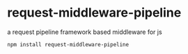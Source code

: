 # request-middleware-pipeline
a request pipeline framework based middleware for js

``npm install request-middleware-pipeline``